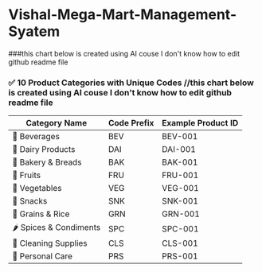 # Vishal-Mega-Mart-Management-Syatem

###this chart below is created using AI couse I don't know how to edit github readme file

### ✅ 10 Product Categories with Unique Codes //this chart below is created using AI couse I don't know how to edit github readme file

| Category Name           | Code Prefix | Example Product ID |
|-------------------------|-------------|---------------------|
| 🧃 Beverages            | BEV         | BEV-001             |
| 🧈 Dairy Products       | DAI         | DAI-001             |
| 🥖 Bakery & Breads      | BAK         | BAK-001             |
| 🍎 Fruits               | FRU         | FRU-001             |
| 🥦 Vegetables           | VEG         | VEG-001             |
| 🍪 Snacks               | SNK         | SNK-001             |
| 🍚 Grains & Rice        | GRN         | GRN-001             |
| 🌶 Spices & Condiments  | SPC         | SPC-001             |
| 🧼 Cleaning Supplies    | CLS         | CLS-001             |
| 🧴 Personal Care        | PRS         | PRS-001             |
